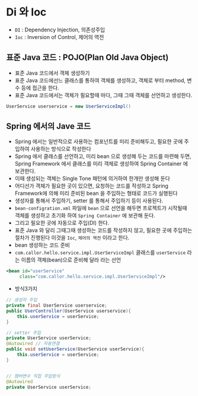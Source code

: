# Di 와 Ioc
- `DI` : Dependency Injection, 의존성주입
- `Ioc` : Inversion of Control, 제어의 역전

## 표준 Java 코드 : POJO(Plan Old Java Object)
- 표준 Java 코드에서 객체 생성하기
- 표준 Java 코드에선느 클래스를 통하여 객체를 생성하고, 객체로 부터 method, 변수 등에 접근을 한다.
- 표준 Java 코드에서는 객체가 필요할때 마다, 그때 그때 객체를 선언하고 생성한다.
```java
UserService userservice = new UserServiceImpl()
```

## Spring 에서의 Jave 코드
- Spring 에서는 일반적으로 사용하는 컴포넌트를 미리 준비해두고, 필요한 곳에 주입하여 사용하는 방식으로 작성한다
- Spring 에서 클래스를 선언하고, 미리 bean 으로 생성해 두는 코드를 마련해 두면, Spring Framework 에서 클래스를 미리 객체로 생성하여 Spring Container 에 보관한다.
- 이때 생성되는 객체는 Single Tone 패턴에 의거하여 한개만 생성해 둔다
- 어디선가 객체가 필요한 곳이 있으면, 요청하는 코드를 작성하고
Spring Framework에 의해 미리 준비된 bean 을 주입하는 형태로 코드가 실행된다
- 생성자를 통해서 주입하기, setter 를 통해서 주입하기 등이 사용된다.
- `bean-configration.xml` 파일에 `bean` 으로 선언을 해두면 프로젝트가 시작될때 객체를 생성하고 초기화 하여 `Spring Container` 에 보관해 둔다.
- 그리고 필요한 곳에 자동으로 주입(DI) 한다.
- 표준 Java 와 달리 그때그때 생성하는 코드를 작성하지 않고,
필요한 곳에 주입하는 절차가 진행된다 이것을 `Ioc`, `제어의 역전` 이라고 한다.
- bean 생성하는 코드 준비
- `com.callor.hello.service.impl.UserServiceImpl` 클래스를 `userService` 라는 이름의 객체(bean)으로 준비해 달라 라는 선언
```xml
<bean id="userService"
	 class="com.callor.hello.service.impl.UserServiceImpl"/>
```

- 방식3가지

```java
// 생성자 주입
private final UserService userservice;
public UserController(UserService userservice){
	this.userService = userService;
}

// setter 주입
private UserService userService;
@Autowired // 자동연결
public void setUserService(UserService userService){
	this.userService = userService;
}


// 맴버변수 직접 주입방식
@Autowired
private UserService userService;
```